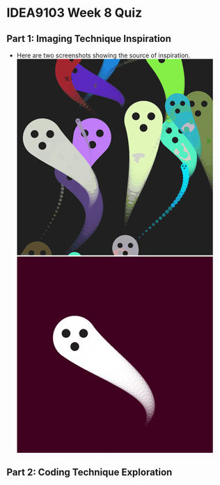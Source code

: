 # IDEA9103 Week 8 Quiz

## Part 1: Imaging Technique Inspiration
- Here are two screenshots showing the source of inspiration.
  ![Ghost](images/Screenshot_1.jpg)
  ![Ghosts](images/Screenshot_2.jpg)

## Part 2: Coding Technique Exploration
